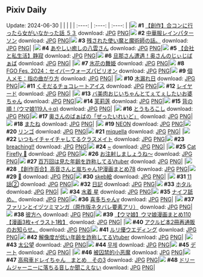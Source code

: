 ## Pixiv Daily
Update: 2024-06-30
|      |      |      |
| :----: | :----: | :----: |
|![](https://pixiv.microyu.workers.dev/c/240x480/img-master/img/2024/06/28/00/00/23/120031078_p0_master1200.jpg) **#1** [【創作】合コンに行ったら女がいなかった話 ５３](https://www.pixiv.net/artworks/120031078) download: [JPG](https://pixiv.microyu.workers.dev/img-original/img/2024/06/28/00/00/23/120031078_p0.jpg) [PNG](https://pixiv.microyu.workers.dev/img-original/img/2024/06/28/00/00/23/120031078_p0.png)|![](https://pixiv.microyu.workers.dev/c/240x480/img-master/img/2024/06/29/00/00/47/120061003_p0_master1200.jpg) **#2** [中華服レインパターソン](https://www.pixiv.net/artworks/120061003) download: [JPG](https://pixiv.microyu.workers.dev/img-original/img/2024/06/29/00/00/47/120061003_p0.jpg) [PNG](https://pixiv.microyu.workers.dev/img-original/img/2024/06/29/00/00/47/120061003_p0.png)|![](https://pixiv.microyu.workers.dev/c/240x480/img-master/img/2024/06/29/11/38/39/120072828_p0_master1200.jpg) **#3** [残された使い魔と魔術師の話。](https://www.pixiv.net/artworks/120072828) download: [JPG](https://pixiv.microyu.workers.dev/img-original/img/2024/06/29/11/38/39/120072828_p0.jpg) [PNG](https://pixiv.microyu.workers.dev/img-original/img/2024/06/29/11/38/39/120072828_p0.png)|
|![](https://pixiv.microyu.workers.dev/c/240x480/img-master/img/2024/06/28/00/14/38/120031850_p0_master1200.jpg) **#4** [あやしい癒しの八雲さん](https://www.pixiv.net/artworks/120031850) download: [JPG](https://pixiv.microyu.workers.dev/img-original/img/2024/06/28/00/14/38/120031850_p0.jpg) [PNG](https://pixiv.microyu.workers.dev/img-original/img/2024/06/28/00/14/38/120031850_p0.png)|![](https://pixiv.microyu.workers.dev/c/240x480/img-master/img/2024/06/28/12/00/16/120042274_p0_master1200.jpg) **#5** [【会社と私生活】静寂](https://www.pixiv.net/artworks/120042274) download: [JPG](https://pixiv.microyu.workers.dev/img-original/img/2024/06/28/12/00/16/120042274_p0.jpg) [PNG](https://pixiv.microyu.workers.dev/img-original/img/2024/06/28/12/00/16/120042274_p0.png)|![](https://pixiv.microyu.workers.dev/c/240x480/img-master/img/2024/06/28/00/09/57/120031670_p0_master1200.jpg) **#6** [旦那さん遭遇！奥さんのじぃじばぁば](https://www.pixiv.net/artworks/120031670) download: [JPG](https://pixiv.microyu.workers.dev/img-original/img/2024/06/28/00/09/57/120031670_p0.jpg) [PNG](https://pixiv.microyu.workers.dev/img-original/img/2024/06/28/00/09/57/120031670_p0.png)|
|![](https://pixiv.microyu.workers.dev/c/240x480/img-master/img/2024/06/29/00/00/36/120060975_p0_master1200.jpg) **#7** [氷花の舞姫](https://www.pixiv.net/artworks/120060975) download: [JPG](https://pixiv.microyu.workers.dev/img-original/img/2024/06/29/00/00/36/120060975_p0.jpg) [PNG](https://pixiv.microyu.workers.dev/img-original/img/2024/06/29/00/00/36/120060975_p0.png)|![](https://pixiv.microyu.workers.dev/c/240x480/img-master/img/2024/06/29/00/01/02/120061037_p0_master1200.jpg) **#8** [FGO Fes. 2024：セイバーウォーズパビリオン](https://www.pixiv.net/artworks/120061037) download: [JPG](https://pixiv.microyu.workers.dev/img-original/img/2024/06/29/00/01/02/120061037_p0.jpg) [PNG](https://pixiv.microyu.workers.dev/img-original/img/2024/06/29/00/01/02/120061037_p0.png)|![](https://pixiv.microyu.workers.dev/c/240x480/img-master/img/2024/06/29/06/00/08/120067916_p0_master1200.jpg) **#9** [個人メモ：指の曲がり方](https://www.pixiv.net/artworks/120067916) download: [JPG](https://pixiv.microyu.workers.dev/img-original/img/2024/06/29/06/00/08/120067916_p0.jpg) [PNG](https://pixiv.microyu.workers.dev/img-original/img/2024/06/29/06/00/08/120067916_p0.png)|
|![](https://pixiv.microyu.workers.dev/c/240x480/img-master/img/2024/06/29/00/06/17/120061474_p0_master1200.jpg) **#10** [木漏れ日](https://www.pixiv.net/artworks/120061474) download: [JPG](https://pixiv.microyu.workers.dev/img-original/img/2024/06/29/00/06/17/120061474_p0.jpg) [PNG](https://pixiv.microyu.workers.dev/img-original/img/2024/06/29/00/06/17/120061474_p0.png)|![](https://pixiv.microyu.workers.dev/c/240x480/img-master/img/2024/06/29/07/30/01/120069088_p0_master1200.jpg) **#11** [くそだるチョコレートアイス](https://www.pixiv.net/artworks/120069088) download: [JPG](https://pixiv.microyu.workers.dev/img-original/img/2024/06/29/07/30/01/120069088_p0.jpg) [PNG](https://pixiv.microyu.workers.dev/img-original/img/2024/06/29/07/30/01/120069088_p0.png)|![](https://pixiv.microyu.workers.dev/c/240x480/img-master/img/2024/06/28/00/00/01/120031020_p0_master1200.jpg) **#12** [レイヤード](https://www.pixiv.net/artworks/120031020) download: [JPG](https://pixiv.microyu.workers.dev/img-original/img/2024/06/28/00/00/01/120031020_p0.jpg) [PNG](https://pixiv.microyu.workers.dev/img-original/img/2024/06/28/00/00/01/120031020_p0.png)|
|![](https://pixiv.microyu.workers.dev/c/240x480/img-master/img/2024/06/29/00/18/56/120062035_p0_master1200.jpg) **#13** [バ美肉おじいちゃんとてぇてぇしたいお婆ちゃん](https://www.pixiv.net/artworks/120062035) download: [JPG](https://pixiv.microyu.workers.dev/img-original/img/2024/06/29/00/18/56/120062035_p0.jpg) [PNG](https://pixiv.microyu.workers.dev/img-original/img/2024/06/29/00/18/56/120062035_p0.png)|![](https://pixiv.microyu.workers.dev/c/240x480/img-master/img/2024/06/28/13/13/04/120043454_p0_master1200.jpg) **#14** [芙莉莲](https://www.pixiv.net/artworks/120043454) download: [JPG](https://pixiv.microyu.workers.dev/img-original/img/2024/06/28/13/13/04/120043454_p0.jpg) [PNG](https://pixiv.microyu.workers.dev/img-original/img/2024/06/28/13/13/04/120043454_p0.png)|![](https://pixiv.microyu.workers.dev/c/240x480/img-master/img/2024/06/28/19/53/09/120051822_p0_master1200.jpg) **#15** [背の順！(ウマ娘119人＋‪α)](https://www.pixiv.net/artworks/120051822) download: [JPG](https://pixiv.microyu.workers.dev/img-original/img/2024/06/28/19/53/09/120051822_p0.jpg) [PNG](https://pixiv.microyu.workers.dev/img-original/img/2024/06/28/19/53/09/120051822_p0.png)|
|![](https://pixiv.microyu.workers.dev/c/240x480/img-master/img/2024/06/28/20/30/13/120053109_p0_master1200.jpg) **#16** [とうもろこし](https://www.pixiv.net/artworks/120053109) download: [JPG](https://pixiv.microyu.workers.dev/img-original/img/2024/06/28/20/30/13/120053109_p0.jpg) [PNG](https://pixiv.microyu.workers.dev/img-original/img/2024/06/28/20/30/13/120053109_p0.png)|![](https://pixiv.microyu.workers.dev/c/240x480/img-master/img/2024/06/29/00/21/39/120061385_p0_master1200.jpg) **#17** [奥さんのばぁばの「ぜったいれいど」](https://www.pixiv.net/artworks/120061385) download: [JPG](https://pixiv.microyu.workers.dev/img-original/img/2024/06/29/00/21/39/120061385_p0.jpg) [PNG](https://pixiv.microyu.workers.dev/img-original/img/2024/06/29/00/21/39/120061385_p0.png)|![](https://pixiv.microyu.workers.dev/c/240x480/img-master/img/2024/06/28/00/00/40/120031133_p0_master1200.jpg) **#18** [またね](https://www.pixiv.net/artworks/120031133) download: [JPG](https://pixiv.microyu.workers.dev/img-original/img/2024/06/28/00/00/40/120031133_p0.jpg) [PNG](https://pixiv.microyu.workers.dev/img-original/img/2024/06/28/00/00/40/120031133_p0.png)|
|![](https://pixiv.microyu.workers.dev/c/240x480/img-master/img/2024/06/29/00/00/38/120060978_p0_master1200.jpg) **#19** [NEON](https://www.pixiv.net/artworks/120060978) download: [JPG](https://pixiv.microyu.workers.dev/img-original/img/2024/06/29/00/00/38/120060978_p0.jpg) [PNG](https://pixiv.microyu.workers.dev/img-original/img/2024/06/29/00/00/38/120060978_p0.png)|![](https://pixiv.microyu.workers.dev/c/240x480/img-master/img/2024/06/28/00/00/41/120031138_p0_master1200.jpg) **#20** [リンゴ](https://www.pixiv.net/artworks/120031138) download: [JPG](https://pixiv.microyu.workers.dev/img-original/img/2024/06/28/00/00/41/120031138_p0.jpg) [PNG](https://pixiv.microyu.workers.dev/img-original/img/2024/06/28/00/00/41/120031138_p0.png)|![](https://pixiv.microyu.workers.dev/c/240x480/img-master/img/2024/06/29/00/00/26/120060943_p0_master1200.jpg) **#21** [miquella](https://www.pixiv.net/artworks/120060943) download: [JPG](https://pixiv.microyu.workers.dev/img-original/img/2024/06/29/00/00/26/120060943_p0.jpg) [PNG](https://pixiv.microyu.workers.dev/img-original/img/2024/06/29/00/00/26/120060943_p0.png)|
|![](https://pixiv.microyu.workers.dev/c/240x480/img-master/img/2024/06/29/00/02/34/120061191_p0_master1200.jpg) **#22** [いつもイチャイチャしてるクラスメイト](https://www.pixiv.net/artworks/120061191) download: [JPG](https://pixiv.microyu.workers.dev/img-original/img/2024/06/29/00/02/34/120061191_p0.jpg) [PNG](https://pixiv.microyu.workers.dev/img-original/img/2024/06/29/00/02/34/120061191_p0.png)|![](https://pixiv.microyu.workers.dev/c/240x480/img-master/img/2024/06/28/07/04/34/120038336_p0_master1200.jpg) **#23** [breaching!!](https://www.pixiv.net/artworks/120038336) download: [JPG](https://pixiv.microyu.workers.dev/img-original/img/2024/06/28/07/04/34/120038336_p0.jpg) [PNG](https://pixiv.microyu.workers.dev/img-original/img/2024/06/28/07/04/34/120038336_p0.png)|![](https://pixiv.microyu.workers.dev/c/240x480/img-master/img/2024/06/28/00/00/30/120031103_p0_master1200.jpg) **#24** [~](https://www.pixiv.net/artworks/120031103) download: [JPG](https://pixiv.microyu.workers.dev/img-original/img/2024/06/28/00/00/30/120031103_p0.jpg) [PNG](https://pixiv.microyu.workers.dev/img-original/img/2024/06/28/00/00/30/120031103_p0.png)|
|![](https://pixiv.microyu.workers.dev/c/240x480/img-master/img/2024/06/28/11/09/27/120041437_p0_master1200.jpg) **#25** [Cat Firefly 🐾](https://www.pixiv.net/artworks/120041437) download: [JPG](https://pixiv.microyu.workers.dev/img-original/img/2024/06/28/11/09/27/120041437_p0.jpg) [PNG](https://pixiv.microyu.workers.dev/img-original/img/2024/06/28/11/09/27/120041437_p0.png)|![](https://pixiv.microyu.workers.dev/c/240x480/img-master/img/2024/06/29/20/41/00/120086821_p0_master1200.jpg) **#26** [お注射しましょうね～](https://www.pixiv.net/artworks/120086821) download: [JPG](https://pixiv.microyu.workers.dev/img-original/img/2024/06/29/20/41/00/120086821_p0.jpg) [PNG](https://pixiv.microyu.workers.dev/img-original/img/2024/06/29/20/41/00/120086821_p0.png)|![](https://pixiv.microyu.workers.dev/c/240x480/img-master/img/2024/06/28/21/14/48/120054706_p0_master1200.jpg) **#27** [百万回は見た年齢を詐称してるVtuber](https://www.pixiv.net/artworks/120054706) download: [JPG](https://pixiv.microyu.workers.dev/img-original/img/2024/06/28/21/14/48/120054706_p0.jpg) [PNG](https://pixiv.microyu.workers.dev/img-original/img/2024/06/28/21/14/48/120054706_p0.png)|
|![](https://pixiv.microyu.workers.dev/c/240x480/img-master/img/2024/06/29/00/04/46/120061357_p0_master1200.jpg) **#28** [【創作百合】高音さんと嵐ちゃん1P漫画まとめ78](https://www.pixiv.net/artworks/120061357) download: [JPG](https://pixiv.microyu.workers.dev/img-original/img/2024/06/29/00/04/46/120061357_p0.jpg) [PNG](https://pixiv.microyu.workers.dev/img-original/img/2024/06/29/00/04/46/120061357_p0.png)|![](https://pixiv.microyu.workers.dev/c/240x480/img-master/img/2024/06/29/01/08/25/120063578_p0_master1200.jpg) **#29** [👙](https://www.pixiv.net/artworks/120063578) download: [JPG](https://pixiv.microyu.workers.dev/img-original/img/2024/06/29/01/08/25/120063578_p0.jpg) [PNG](https://pixiv.microyu.workers.dev/img-original/img/2024/06/29/01/08/25/120063578_p0.png)|![](https://pixiv.microyu.workers.dev/c/240x480/img-master/img/2024/06/28/23/26/59/120059696_p0_master1200.jpg) **#30** [skeb絵](https://www.pixiv.net/artworks/120059696) download: [JPG](https://pixiv.microyu.workers.dev/img-original/img/2024/06/28/23/26/59/120059696_p0.jpg) [PNG](https://pixiv.microyu.workers.dev/img-original/img/2024/06/28/23/26/59/120059696_p0.png)|
|![](https://pixiv.microyu.workers.dev/c/240x480/img-master/img/2024/06/29/20/00/18/120085509_p0_master1200.jpg) **#31** [11話②](https://www.pixiv.net/artworks/120085509) download: [JPG](https://pixiv.microyu.workers.dev/img-original/img/2024/06/29/20/00/18/120085509_p0.jpg) [PNG](https://pixiv.microyu.workers.dev/img-original/img/2024/06/29/20/00/18/120085509_p0.png)|![](https://pixiv.microyu.workers.dev/c/240x480/img-master/img/2024/06/29/14/04/40/120076513_p0_master1200.jpg) **#32** [日記](https://www.pixiv.net/artworks/120076513) download: [JPG](https://pixiv.microyu.workers.dev/img-original/img/2024/06/29/14/04/40/120076513_p0.jpg) [PNG](https://pixiv.microyu.workers.dev/img-original/img/2024/06/29/14/04/40/120076513_p0.png)|![](https://pixiv.microyu.workers.dev/c/240x480/img-master/img/2024/06/29/22/47/25/120091572_p0_master1200.jpg) **#33** [ホタル](https://www.pixiv.net/artworks/120091572) download: [JPG](https://pixiv.microyu.workers.dev/img-original/img/2024/06/29/22/47/25/120091572_p0.jpg) [PNG](https://pixiv.microyu.workers.dev/img-original/img/2024/06/29/22/47/25/120091572_p0.png)|
|![](https://pixiv.microyu.workers.dev/c/240x480/img-master/img/2024/06/28/00/10/11/120031683_p0_master1200.jpg) **#34** [水着 星](https://www.pixiv.net/artworks/120031683) download: [JPG](https://pixiv.microyu.workers.dev/img-original/img/2024/06/28/00/10/11/120031683_p0.jpg) [PNG](https://pixiv.microyu.workers.dev/img-original/img/2024/06/28/00/10/11/120031683_p0.png)|![](https://pixiv.microyu.workers.dev/c/240x480/img-master/img/2024/06/28/22/26/01/120057429_p0_master1200.jpg) **#35** [ナイフ舐め。](https://www.pixiv.net/artworks/120057429) download: [JPG](https://pixiv.microyu.workers.dev/img-original/img/2024/06/28/22/26/01/120057429_p0.jpg) [PNG](https://pixiv.microyu.workers.dev/img-original/img/2024/06/28/22/26/01/120057429_p0.png)|![](https://pixiv.microyu.workers.dev/c/240x480/img-master/img/2024/06/29/00/03/45/120061287_p0_master1200.jpg) **#36** [喜多ちゃんv](https://www.pixiv.net/artworks/120061287) download: [JPG](https://pixiv.microyu.workers.dev/img-original/img/2024/06/29/00/03/45/120061287_p0.jpg) [PNG](https://pixiv.microyu.workers.dev/img-original/img/2024/06/29/00/03/45/120061287_p0.png)|
|![](https://pixiv.microyu.workers.dev/c/240x480/img-master/img/2024/06/28/21/19/36/120054857_p0_master1200.jpg) **#37** [ファリンとイヅツミマンガ（原作版ネタバレ要素アリ）](https://www.pixiv.net/artworks/120054857) download: [JPG](https://pixiv.microyu.workers.dev/img-original/img/2024/06/28/21/19/36/120054857_p0.jpg) [PNG](https://pixiv.microyu.workers.dev/img-original/img/2024/06/28/21/19/36/120054857_p0.png)|![](https://pixiv.microyu.workers.dev/c/240x480/img-master/img/2024/06/28/23/39/22/120060148_p0_master1200.jpg) **#38** [彼方へ](https://www.pixiv.net/artworks/120060148) download: [JPG](https://pixiv.microyu.workers.dev/img-original/img/2024/06/28/23/39/22/120060148_p0.jpg) [PNG](https://pixiv.microyu.workers.dev/img-original/img/2024/06/28/23/39/22/120060148_p0.png)|![](https://pixiv.microyu.workers.dev/c/240x480/img-master/img/2024/06/29/00/02/56/120061227_p0_master1200.jpg) **#39** [【ウマ娘】ウマ娘漫画まとめ110【漫画3枚+イラスト1枚】](https://www.pixiv.net/artworks/120061227) download: [JPG](https://pixiv.microyu.workers.dev/img-original/img/2024/06/29/00/02/56/120061227_p0.jpg) [PNG](https://pixiv.microyu.workers.dev/img-original/img/2024/06/29/00/02/56/120061227_p0.png)|
|![](https://pixiv.microyu.workers.dev/c/240x480/img-master/img/2024/06/29/19/35/22/120084751_p0_master1200.jpg) **#40** [アクルビ本2冊再通販のお知らせ。](https://www.pixiv.net/artworks/120084751) download: [JPG](https://pixiv.microyu.workers.dev/img-original/img/2024/06/29/19/35/22/120084751_p0.jpg) [PNG](https://pixiv.microyu.workers.dev/img-original/img/2024/06/29/19/35/22/120084751_p0.png)|![](https://pixiv.microyu.workers.dev/c/240x480/img-master/img/2024/06/28/00/31/18/120032484_p0_master1200.jpg) **#41** [ルリ優ウエディング](https://www.pixiv.net/artworks/120032484) download: [JPG](https://pixiv.microyu.workers.dev/img-original/img/2024/06/28/00/31/18/120032484_p0.jpg) [PNG](https://pixiv.microyu.workers.dev/img-original/img/2024/06/28/00/31/18/120032484_p0.png)|![](https://pixiv.microyu.workers.dev/c/240x480/img-master/img/2024/06/29/20/17/42/120086108_p0_master1200.jpg) **#42** [解像度が低い年齢を詐称してるVtuber](https://www.pixiv.net/artworks/120086108) download: [JPG](https://pixiv.microyu.workers.dev/img-original/img/2024/06/29/20/17/42/120086108_p0.jpg) [PNG](https://pixiv.microyu.workers.dev/img-original/img/2024/06/29/20/17/42/120086108_p0.png)|
|![](https://pixiv.microyu.workers.dev/c/240x480/img-master/img/2024/06/28/19/37/41/120051374_p0_master1200.jpg) **#43** [太公望](https://www.pixiv.net/artworks/120051374) download: [JPG](https://pixiv.microyu.workers.dev/img-original/img/2024/06/28/19/37/41/120051374_p0.jpg) [PNG](https://pixiv.microyu.workers.dev/img-original/img/2024/06/28/19/37/41/120051374_p0.png)|![](https://pixiv.microyu.workers.dev/c/240x480/img-master/img/2024/06/28/11/00/04/120041284_p0_master1200.jpg) **#44** [무제](https://www.pixiv.net/artworks/120041284) download: [JPG](https://pixiv.microyu.workers.dev/img-original/img/2024/06/28/11/00/04/120041284_p0.jpg) [PNG](https://pixiv.microyu.workers.dev/img-original/img/2024/06/28/11/00/04/120041284_p0.png)|![](https://pixiv.microyu.workers.dev/c/240x480/img-master/img/2024/06/28/00/00/01/120031019_p0_master1200.jpg) **#45** [デート](https://www.pixiv.net/artworks/120031019) download: [JPG](https://pixiv.microyu.workers.dev/img-original/img/2024/06/28/00/00/01/120031019_p0.jpg) [PNG](https://pixiv.microyu.workers.dev/img-original/img/2024/06/28/00/00/01/120031019_p0.png)|
|![](https://pixiv.microyu.workers.dev/c/240x480/img-master/img/2024/06/28/19/10/01/120050591_p0_master1200.jpg) **#46** [被囚禁的小恶魔](https://www.pixiv.net/artworks/120050591) download: [JPG](https://pixiv.microyu.workers.dev/img-original/img/2024/06/28/19/10/01/120050591_p0.jpg) [PNG](https://pixiv.microyu.workers.dev/img-original/img/2024/06/28/19/10/01/120050591_p0.png)|![](https://pixiv.microyu.workers.dev/c/240x480/img-master/img/2024/06/29/18/59/09/120083600_p0_master1200.jpg) **#47** [高飛車ドレイちゃん　まとめ　その3](https://www.pixiv.net/artworks/120083600) download: [JPG](https://pixiv.microyu.workers.dev/img-original/img/2024/06/29/18/59/09/120083600_p0.jpg) [PNG](https://pixiv.microyu.workers.dev/img-original/img/2024/06/29/18/59/09/120083600_p0.png)|![](https://pixiv.microyu.workers.dev/c/240x480/img-master/img/2024/06/28/18/00/29/120048573_p0_master1200.jpg) **#48** [ドリームジャーニーに落ちる音しか聞こえない](https://www.pixiv.net/artworks/120048573) download: [JPG](https://pixiv.microyu.workers.dev/img-original/img/2024/06/28/18/00/29/120048573_p0.jpg) [PNG](https://pixiv.microyu.workers.dev/img-original/img/2024/06/28/18/00/29/120048573_p0.png)|
